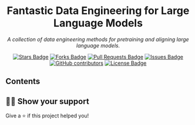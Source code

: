 <h1 align="center">Fantastic Data Engineering for Large Language Models</h1>
<p align="center"><i>A collection of data engineering methods for pretraining and aligning large language models.</i></p>
<div align="center">
  <a href="https://github.com/yuleiqin/fantastic-data-engineering/stargazers"><img src="https://img.shields.io/github/stars/yuleiqin/fantastic-data-engineering" alt="Stars Badge"/></a>
<a href="https://github.com/yuleiqin/fantastic-data-engineering/network/members"><img src="https://img.shields.io/github/forks/yuleiqin/fantastic-data-engineering" alt="Forks Badge"/></a>
<a href="https://github.com/yuleiqin/fantastic-data-engineering/pulls"><img src="https://img.shields.io/github/issues-pr/yuleiqin/fantastic-data-engineering" alt="Pull Requests Badge"/></a>
<a href="https://github.com/yuleiqin/fantastic-data-engineering/issues"><img src="https://img.shields.io/github/issues/yuleiqin/fantastic-data-engineering" alt="Issues Badge"/></a>
<a href="https://github.com/yuleiqin/fantastic-data-engineering/graphs/contributors"><img alt="GitHub contributors" src="https://img.shields.io/github/contributors/yuleiqin/fantastic-data-engineering?color=2b9348"></a>
<a href="https://github.com/yuleiqin/fantastic-data-engineering/blob/master/LICENSE"><img src="https://img.shields.io/github/license/yuleiqin/fantastic-data-engineering?color=2b9348" alt="License Badge"/></a>
</div>
<!-- <br>
<p align="center"><i>Loved the project? Please visit our <a href="https://awesome-github-readme-profile.netlify.app">Website</a></i></p>
<br>
 -->
<!-- This repo aims to collect the all `awesome beautiful READMEs profile` and make your Profile look good & Inspire other's.

<!-- If you are intersted, will create a PR for to add your `README` profile here.

If you like this Repo, Please click the :star:

List of `awesome README Profile` categories mentioned below -->

## Contents
  <!-- - [Github README PROFILE CATEGORY](#github-readme-profile-category)
  - [List out `Awesome README Profile` Tools](#list-out-awesome-readme-profile-tools)
  - [List out `Awesome README Profile` Articles](#list-out-awesome-readme-profile-articles)
  - [Contribute](#contribute) -->

<!-- ## Website -->
<!-- Link : https://awesome-github-readme-profile.netlify.app

<a href="https://awesome-github-readme-profile.netlify.app"><img src="https://raw.githubusercontent.com/yuleiqin/fantastic-data-engineering/master/awesome-github-profile.png" alt="Awesome README Templates" /></a> -->


<!-- ## Github README PROFILE CATEGORY -->
<!-- - [ ] [Art](art)
- [ ] [Code Styled](code-styled)
- [ ] [Creativity](creativity)
- [ ] [Flowcharts](flowcharts)
- [ ] [Default](default)
- [ ] [Dynamic Realtime](dynamic-realtime)
- [ ] [Elaborate](elaborate)
- [ ] [Multimedia](multimedia)
- [ ] [Short-and-sweet](short-and-sweet)
- [ ] [Tabular](tabular)
- [ ] [Pie Charts](pie-charts) -->

<!-- # List out `Awesome README Profile` Tools -->
<!-- - [Profile Summary For Github](https://profile-summary-for-github.com/search)
- [Github Readme Stats](https://github.com/anuraghazra/github-readme-stats) - Dynamically generated stats for your github readmes
- [Profile Activity Generator](https://github.com/omidnikrah/profile-activity-generator) - Generate custom profile activity for your profile README
- [All Dev Stats in Readme](https://github.com/anmol098/waka-readme-stats) - Are you an early 🐤 or a night 🦉? When are you most productive during the day? What languages you code in? And other stuff... Let's check out in your readme!
- [Visitor Badge](https://visitor-badge.glitch.me/#docs) - Count visitors for your README.md, Issues, PRs in GitHub
- [1990s style Visitor Counter](https://twitter.com/ryanlanciaux/status/1283755637126705152) - Add a 1990s style visitor counter with one line of markdown.
- [Vists Count](https://pufler.dev/git-badges/) - Count visitors for README.md that can be used with shields.io
- [Shields Project](https://shields.io/) - Use Shields to create profile badges, compatible with Simple Icons
- [Simple Icons](https://github.com/simple-icons/simple-icons#cdn-usage) - SVG icons for popular brands for your README.md files
- [Laravel GitHub Profile Visit Counter](https://github.com/caneco/laravel-github-profile-view-counter) - Add on your Laravel project a quick-badge to count your profile visits.
- [Dev Metrics in Readme](https://github.com/athul/waka-readme) - [WakaTime](https://wakatime.com/) Weekly Metrics on your Profile Readme
- [Current UTC time](https://github.com/jojoee/jojoee) - Example code of server that can serve dynamic content on GitHub profile
- [Github Activity in README](https://github.com/jamesgeorge007/github-activity-readme) - Updates `README.md` with the recent GitHub activity of a user
- [Github Profile README Generator](https://github.com/rahuldkjain/github-profile-readme-generator) - This tool provides an easy way to create github profile readme with latest addons like `visitors count`, `github stats` etc.
- [Dynamic Profile Page On Github](https://github.com/umutphp/github-action-dynamic-profile-page) - Get dynamically generated list of your commits (of the repositories that the action is configured) on GitHub profile readme.
- [npm package downloads](https://github.com/maddhruv/github-readme-npm-downloads) - Show all of your npm packages and their total downloads
- [Feedparser](https://pythonhosted.org/feedparser/) - Convenient processing of RSS files
- [Github Profile README Generator](https://github.com/arturssmirnovs/github-profile-readme-generator) - This project allows you to create nice and simple github profile readme files.
- [Github Gist Count Generator](https://github.com/lifeparticle/Gist-Count) - Get gist count for your github readmes. -->

<!-- # List out `Awesome README Profile` Articles -->

<!-- # Contribute

Contributions are always welcome! Please create a PR to add Github Profile. -->

<!-- ## :pencil: License

This project is licensed under [MIT](https://opensource.org/licenses/MIT) license. -->

## :man_astronaut: Show your support

Give a ⭐️ if this project helped you!